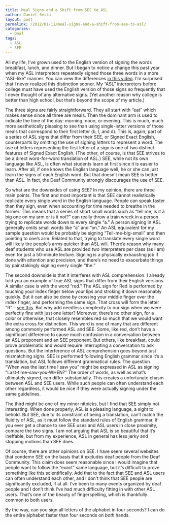 ```yaml
---
title: Meal Signs and a Shift from SEE to ASL
author: Daniel Seita
layout: post
permalink: /2012/01/11/meal-signs-and-a-shift-from-see-to-asl/
categories:
  - Deaf
tags:
  - ASL
  - SEE
---
```

All my life, I&#8217;ve grown used to the English version of signing the words breakfast, lunch, and dinner. But I began to notice a change this past year when my ASL interpreters repeatedly signed those three words in a more &#8220;ASL-like&#8221; manner. You can view the differences [in this video][1]. I&#8217;m surprised that I never realized this distinction sooner. My &#8220;ASL&#8221; interpreters before college must have used the English version of those signs so frequently that I never thought of any alternative signs. (Yet another reason why college is better than high school, but that&#8217;s beyond the scope of my article.)

The three signs are fairly straightforward. They all start with &#8220;eat&#8221; which makes sense since all three are meals. Then the dominant arm is used to indicate the time of the day: morning, noon, or evening. This is much, much more aesthetically pleasing to see than using single-letter versions of those meals that correspond to their first letter (b, l, and d). This is, again, part of a series of ASL signs that differ from their SEE, or Signed Exact English, counterparts by omitting the use of signing *letters* to represent a word. The use of letters representing the first letter of a sign is one of two distinct features of Signed Exact English. (The other, of course, is that SEE strives to be a direct word-for-word translation of ASL.) SEE, while not its own language like ASL, is often what students learn at first since it is easier to learn. After all, if one knows the English language well, he or she can just learn the signs of each English word. But that doesn&#8217;t mean SEE is better than ASL. In fact, the Deaf Community strongly discourages the use of SEE.

So what are the downsides of using SEE? In my opinion, there are three main points. The first and most important is that SEE cannot realistically replicate every single word in the English language. People can speak faster than they sign, even when accounting for time needed to breathe in the former. This means that a series of short small words such as &#8220;tell me, is it a big one on my arm or is it not?&#8221; can really throw a train wreck in a person trying to replicate words down to every single &#8220;a.&#8221; A person signing in ASL generally omits small words like &#8220;a&#8221; and &#8220;on.&#8221; An ASL equivalent for my sample question would be probably be signing &#8220;Tell-me-big-small&#8221; and then pointing to one&#8217;s arm. Related to that, trying to translate every single word will likely tire people&#8217;s arms quicker than ASL will. There&#8217;a reason why many deaf students who use ASL are provided two interpreters per class (as I am) even for just a 50-minute lecture. Signing is a physically exhausting job if done with attention and precision, and there&#8217;s no need to exacerbate things by painstakingly signing every single &#8220;the.&#8221;

The second downside is that it interferes with ASL comprehension. I already told you an example of true ASL signs that differ from their English versions. A similar case is with the word &#8220;red.&#8221; The ASL sign for Red is performed by touching your index finger below your lips and stroking it down reasonably quickly. But it can also be done by crossing your middle finger over the index finger, and performing the same sign. That cross will form the letter &#8220;R&#8221; &#8211; [see this][2]. But why add needless complexity to our sign when we were perfectly fine with just one letter? Moreover, there&#8217;s no other sign, for a color or otherwise, that closely resembles red so much that we would want the extra cross for distinction. This word is one of many that are different among commonly performed ASL and SEE. Some, like red, don&#8217;t have a significant difference to cause much confusion in a conversation between an ASL proponent and an SEE proponent. But others, like breakfast, could prove problematic and would require interrupting a conversation to ask questions. But the interference of ASL comprehension goes beyond just mismatching signs. SEE is performed following English grammar since it&#8217;s a translation, but ASL follows different grammatical rules. The question &#8220;When was the last time I saw you&#8221; might be expressed in ASL as signing &#8220;Last-time-saw-you-WHEN?&#8221; The order of words, as well as what&#8217;s ultimately signed, can differ substantially. This creates a unfortunate chasm between ASL and SEE users. While such people can often understand each other regardless, it would be nice if they were actually signing under the same guidelines.

The third might be one of my minor nitpicks, but I find that SEE simply not interesting. When done properly, ASL is a pleasing language, a sight to behold. But SEE, due to its constraint of being a translation, can&#8217;t match the fluidity of ASL, as it must follow the standard rules of English grammar. If you ever get a chance to see SEE uses and ASL users in close proximity, compare the two signs. I am not arguing that ASL is so beautiful that it&#8217;s ineffable, but from my experience, ASL in general has less jerky and stopping motions than SEE does.

Of course, there are other opinions on SEE. I have seem several websites that condemn SEE on the basis that it excludes deaf people from the Deaf Community. This claim does seem reasonable since I would imagine that people want to follow the &#8220;exact&#8221; same language, but it&#8217;s difficult to prove something like this scientifically. Add that to the fact that SEE and ASL users can often understand each other, and I don&#8217;t think that SEE people are significantly excluded, if at all. I&#8217;ve been to many events organized by deaf people and I don&#8217;t think I&#8217;ve had much difficulty fitting in with other ASL users. That&#8217;s one of the beauty of fingerspelling, which is thankfully common to both users.

By the way, can you sign all letters of the alphabet in four seconds? I can do the entire alphabet faster than four seconds on *both* hands.

 [1]: http://www.ehow.com/video_4943516_american-sign-language-meals.html "Meals"
 [2]: http://deafness.about.com/od/basics/ss/signalphabet3_8.htm "R"